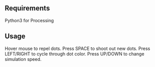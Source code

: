 ## Requirements ##
Python3 for Processing

## Usage ##
Hover mouse to repel dots.
Press SPACE to shoot out new dots.
Press LEFT/RIGHT to cycle through dot color.
Press UP/DOWN to change simulation speed.

